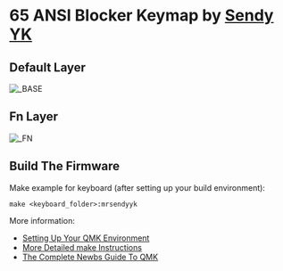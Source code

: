 # 65 ANSI Blocker Keymap by [Sendy YK](https://mr.sendyyk.com)

## Default Layer

![_BASE](https://raw.githubusercontent.com/mrsendyyk/qmk_firmware/development/images/65-ansi-blocker-keymap-base.png)

## Fn Layer

![_FN](https://raw.githubusercontent.com/mrsendyyk/qmk_firmware/development/images/65-ansi-blocker-keymap-fn.png)

## Build The Firmware

Make example for keyboard (after setting up your build environment):

    make <keyboard_folder>:mrsendyyk

More information:
* [Setting Up Your QMK Environment](https://docs.qmk.fm/#/getting_started_build_tools)
* [More Detailed make Instructions](https://docs.qmk.fm/#/getting_started_make_guide)
* [The Complete Newbs Guide To QMK](https://docs.qmk.fm/#/newbs)
